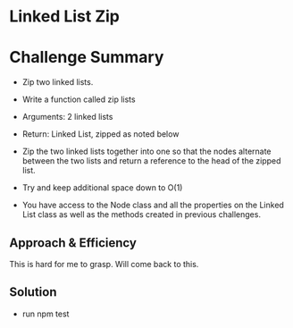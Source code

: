 # Linked List Zip

# Challenge Summary
- Zip two linked lists.

- Write a function called zip lists
- Arguments: 2 linked lists
- Return: Linked List, zipped as noted below
- Zip the two linked lists together into one so that the nodes alternate between the two lists and return a reference to the head of the zipped list.
- Try and keep additional space down to O(1)
- You have access to the Node class and all the properties on the Linked List class as well as the methods created in previous challenges.

## Approach & Efficiency
This is hard for me to grasp. Will come back to this.

## Solution
- run npm test
